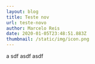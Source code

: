 ```yaml
---
layout: blog
title: Teste nov
url: teste-novo
author: Marcelo Reis
date: 2020-01-05T23:48:51.883Z
thumbnail: /static/img/icon.png
---
```


a sdf asdf asdf
